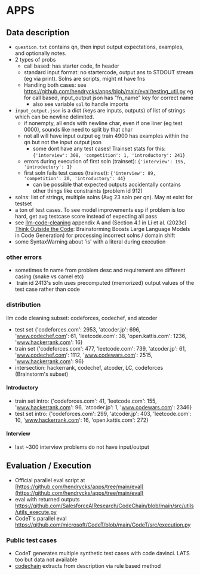 # APPS
## Data description
- `question.txt` contains qn, then input output expectations, examples, and optionally notes.
- 2 types of probs
	- call based: has starter code, fn header
	- standard input format: no startercode, output ans to STDOUT stream (eg via print). Solns are scripts, might nt have fns
	- Handling both cases: see https://github.com/hendrycks/apps/blob/main/eval/testing_util.py  eg for call based, input_output json has "fn_name" key for correct name
		- also see variable `sol` to handle imports
- `input_output.json` is a dict (keys are inputs, outputs) of list of strings which can be newline delimited. 
	- if nonempty, all ends with newline char, even if one liner (eg test 0000), sounds like need to split by that char
	- not all will have input output eg train 4900 has examples within the qn but not the input output json
		- some dont have any test cases! Trainset stats for this: `{'interview': 308, 'competition': 1, 'introductory': 241}`
	- errors during execution of first soln (trainset): `{'interview': 195, 'introductory': 1}`
	- first soln fails test cases (trainset): `{'interview': 89, 'competition': 20, 'introductory': 44}`
		- can be possible that expected outputs accidentally contains other things like constraints (problem id 912)
- solns: list of strings, multiple solns (Avg 23 soln per qn). May nt exist for testset
- a ton of test cases.  To see model improvements esp if problem is too hard, get avg testcase score instead of expecting all pass
- see [llm-code-cleaning](papers/llm-code-cleaning.md) appendix A and (Section 4.1 in Li et al. (2023c) [Think Outside the Code](https://arxiv.org/pdf/2305.10679): Brainstorming Boosts Large Language Models in Code Generation) for processing incorrect solns / domain shift
- some SyntaxWarning about 'is' with a literal during execution

### other errors
- sometimes fn name from problem desc and requirement are different casing (snake vs camel etc)
-  train id 2413's soln uses precomputed (memorized) output values of the test case rather than code
### distribution
llm code cleaning subset: codeforces, codechef, and atcoder  
- test set {'codeforces.com': 2953, 'atcoder.jp': 696, 'www.codechef.com': 61, 'leetcode.com': 38, 'open.kattis.com': 1236, 'www.hackerrank.com': 16}  
- train set {'codeforces.com': 477, 'leetcode.com': 739, 'atcoder.jp': 61, 'www.codechef.com': 1112, 'www.codewars.com': 2515, 'www.hackerrank.com': 96}
- intersection: hackerrank, codechef, atcoder, LC, codeforces (Brainstorm's subset)
#### Introductory
- train set intro: {'codeforces.com': 41, 'leetcode.com': 155, 'www.hackerrank.com': 96, 'atcoder.jp': 1, 'www.codewars.com': 2346}  
- test set intro: {'codeforces.com': 299, 'atcoder.jp': 403, 'leetcode.com': 10, 'www.hackerrank.com': 16, 'open.kattis.com': 272}

#### Interview
- last ~300 interview problems do not have input/output

## Evaluation / Execution
- Official parallel eval script at [https://github.com/hendrycks/apps/tree/main/eval](https://github.com/hendrycks/apps/tree/main/eval)
- eval with returned outputs https://github.com/SalesforceAIResearch/CodeChain/blob/main/src/utils/utils_execute.py
- CodeT's parallel eval https://github.com/microsoft/CodeT/blob/main/CodeT/src/execution.py
### Public test cases
- CodeT generates multiple synthetic test cases with code davinci. LATS too but data not available
- [codechain](papers/codechain.md) extracts from description via rule based method